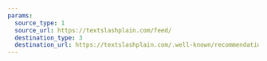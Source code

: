 ```yaml
---
params:
  source_type: 1
  source_url: https://textslashplain.com/feed/
  destination_type: 3
  destination_url: https://textslashplain.com/.well-known/recommendations.opml
---
```

